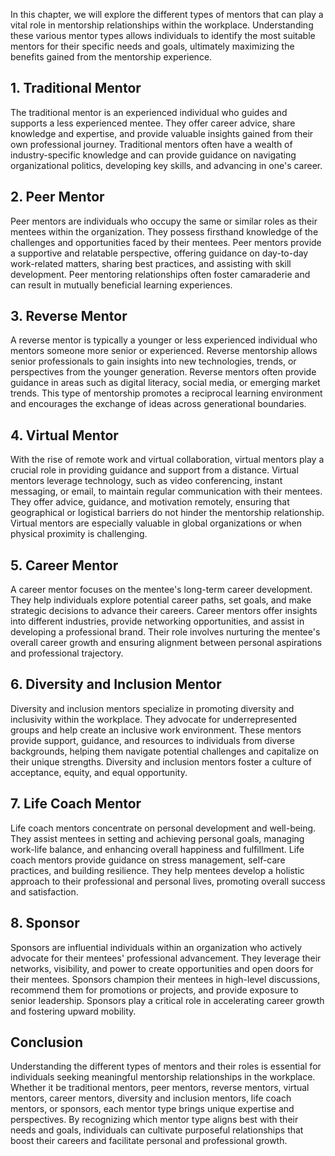 
In this chapter, we will explore the different types of mentors that can play a vital role in mentorship relationships within the workplace. Understanding these various mentor types allows individuals to identify the most suitable mentors for their specific needs and goals, ultimately maximizing the benefits gained from the mentorship experience.

**1. Traditional Mentor**
-------------------------

The traditional mentor is an experienced individual who guides and supports a less experienced mentee. They offer career advice, share knowledge and expertise, and provide valuable insights gained from their own professional journey. Traditional mentors often have a wealth of industry-specific knowledge and can provide guidance on navigating organizational politics, developing key skills, and advancing in one's career.

**2. Peer Mentor**
------------------

Peer mentors are individuals who occupy the same or similar roles as their mentees within the organization. They possess firsthand knowledge of the challenges and opportunities faced by their mentees. Peer mentors provide a supportive and relatable perspective, offering guidance on day-to-day work-related matters, sharing best practices, and assisting with skill development. Peer mentoring relationships often foster camaraderie and can result in mutually beneficial learning experiences.

**3. Reverse Mentor**
---------------------

A reverse mentor is typically a younger or less experienced individual who mentors someone more senior or experienced. Reverse mentorship allows senior professionals to gain insights into new technologies, trends, or perspectives from the younger generation. Reverse mentors often provide guidance in areas such as digital literacy, social media, or emerging market trends. This type of mentorship promotes a reciprocal learning environment and encourages the exchange of ideas across generational boundaries.

**4. Virtual Mentor**
---------------------

With the rise of remote work and virtual collaboration, virtual mentors play a crucial role in providing guidance and support from a distance. Virtual mentors leverage technology, such as video conferencing, instant messaging, or email, to maintain regular communication with their mentees. They offer advice, guidance, and motivation remotely, ensuring that geographical or logistical barriers do not hinder the mentorship relationship. Virtual mentors are especially valuable in global organizations or when physical proximity is challenging.

**5. Career Mentor**
--------------------

A career mentor focuses on the mentee's long-term career development. They help individuals explore potential career paths, set goals, and make strategic decisions to advance their careers. Career mentors offer insights into different industries, provide networking opportunities, and assist in developing a professional brand. Their role involves nurturing the mentee's overall career growth and ensuring alignment between personal aspirations and professional trajectory.

**6. Diversity and Inclusion Mentor**
-------------------------------------

Diversity and inclusion mentors specialize in promoting diversity and inclusivity within the workplace. They advocate for underrepresented groups and help create an inclusive work environment. These mentors provide support, guidance, and resources to individuals from diverse backgrounds, helping them navigate potential challenges and capitalize on their unique strengths. Diversity and inclusion mentors foster a culture of acceptance, equity, and equal opportunity.

**7. Life Coach Mentor**
------------------------

Life coach mentors concentrate on personal development and well-being. They assist mentees in setting and achieving personal goals, managing work-life balance, and enhancing overall happiness and fulfillment. Life coach mentors provide guidance on stress management, self-care practices, and building resilience. They help mentees develop a holistic approach to their professional and personal lives, promoting overall success and satisfaction.

**8. Sponsor**
--------------

Sponsors are influential individuals within an organization who actively advocate for their mentees' professional advancement. They leverage their networks, visibility, and power to create opportunities and open doors for their mentees. Sponsors champion their mentees in high-level discussions, recommend them for promotions or projects, and provide exposure to senior leadership. Sponsors play a critical role in accelerating career growth and fostering upward mobility.

**Conclusion**
--------------

Understanding the different types of mentors and their roles is essential for individuals seeking meaningful mentorship relationships in the workplace. Whether it be traditional mentors, peer mentors, reverse mentors, virtual mentors, career mentors, diversity and inclusion mentors, life coach mentors, or sponsors, each mentor type brings unique expertise and perspectives. By recognizing which mentor type aligns best with their needs and goals, individuals can cultivate purposeful relationships that boost their careers and facilitate personal and professional growth.
